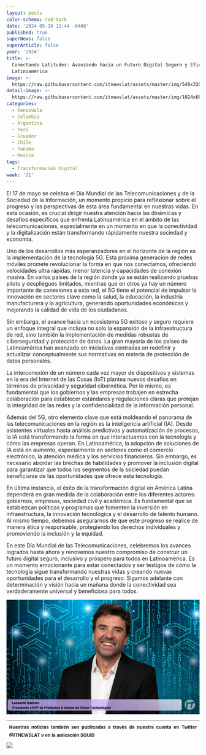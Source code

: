 ```yaml
---
layout: posts
color-schema: red-dark
date: '2024-05-19 12:44 -0400'
published: true
superNews: false
superArticle: false
year: '2024'
title: >-
  Conectando Latitudes: Avanzando hacia un Futuro Digital Seguro y Eficiente en
  Latinoamérica
image: >-
  https://raw.githubusercontent.com/itnewslat/assets/master/img/540x320/Leonardo-Barbero-p.jpg
detail-image: >-
  https://raw.githubusercontent.com/itnewslat/assets/master/img/1024x680/Leonardo-Barbero-g.jpg
categories:
  - Venezuela
  - Colombia
  - Argentina
  - Perú
  - Ecuador
  - Chile
  - Panama
  - Mexico
tags:
  - Transformación Digital
week: '21'
---
```

El 17 de mayo se celebra el Día Mundial de las Telecomunicaciones y de la Sociedad de la Información, un momento propicio para reflexionar sobre el progreso y las perspectivas de esta área fundamental en nuestras vidas. En esta ocasión, es crucial dirigir nuestra atención hacia las dinámicas y desafíos específicos que enfrenta Latinoamérica en el ámbito de las telecomunicaciones, especialmente en un momento en que la conectividad y la digitalización están transformando rápidamente nuestra sociedad y economía.

Uno de los desarrollos más esperanzadores en el horizonte de la región es la implementación de la tecnología 5G. Esta próxima generación de redes móviles promete revolucionar la forma en que nos conectamos, ofreciendo velocidades ultra rápidas, menor latencia y capacidades de conexión masiva. En varios países de la región donde ya se están realizando pruebas piloto y despliegues limitados, mientras que en otros ya hay un número importante de conexiones a esta red, el 5G tiene el potencial de impulsar la innovación en sectores clave como la salud, la educación, la industria manufacturera y la agricultura, generando oportunidades económicas y mejorando la calidad de vida de los ciudadanos.

Sin embargo, el avance hacia un ecosistema 5G exitoso y seguro requiere un enfoque integral que incluya no solo la expansión de la infraestructura de red, sino también la implementación de medidas robustas de ciberseguridad y protección de datos. La gran mayoría de los países de Latinoamérica han avanzado en iniciativas centradas en redefinir y actualizar conceptualmente sus normativas en materia de protección de datos personales. 

La interconexión de un número cada vez mayor de dispositivos y sistemas en la era del Internet de las Cosas (IoT) plantea nuevos desafíos en términos de privacidad y seguridad cibernética. Por lo mismo, es fundamental que los gobiernos y las empresas trabajen en estrecha colaboración para establecer estándares y regulaciones claras que protejan la integridad de las redes y la confidencialidad de la información personal.

Además del 5G, otro elemento clave que está moldeando el panorama de las telecomunicaciones en la región es la inteligencia artificial (IA). Desde asistentes virtuales hasta análisis predictivos y automatización de procesos, la IA está transformando la forma en que interactuamos con la tecnología y cómo las empresas operan. En Latinoamérica, la adopción de soluciones de IA está en aumento, especialmente en sectores como el comercio electrónico, la atención médica y los servicios financieros. Sin embargo, es necesario abordar las brechas de habilidades y promover la inclusión digital para garantizar que todos los segmentos de la sociedad puedan beneficiarse de las oportunidades que ofrece esta tecnología.

En última instancia, el éxito de la transformación digital en América Latina dependerá en gran medida de la colaboración entre los diferentes actores: gobiernos, empresas, sociedad civil y académica. Es fundamental que se establezcan políticas y programas que fomenten la inversión en infraestructura, la innovación tecnológica y el desarrollo de talento humano. Al mismo tiempo, debemos asegurarnos de que este progreso se realice de manera ética y responsable, protegiendo los derechos individuales y promoviendo la inclusión y la equidad.

En este Día Mundial de las Telecomunicaciones, celebremos los avances logrados hasta ahora y renovemos nuestro compromiso de construir un futuro digital seguro, inclusivo y próspero para todos en Latinoamérica. Es un momento emocionante para estar conectados y ser testigos de cómo la tecnología sigue transformando nuestras vidas y creando nuevas oportunidades para el desarrollo y el progreso. Sigamos adelante con determinación y visión hacia un mañana donde la conectividad sea verdaderamente universal y beneficiosa para todos.

![](https://raw.githubusercontent.com/itnewslat/assets/master/img/540x320/Leonardo-Barbero-p.jpg)


<table style="height: 42px;" width="569">
<tbody>
<tr>
<td style="text-align: justify;"><sub><strong>Nuestras noticias también son publicadas a través de nuestra cuenta en Twitter <a href="https://twitter.com/itnewslat?lang=es">@ITNEWSLAT</a> y en la aplicación <a href="https://squidapp.co/en/">SQUID</a></strong></sub></td>
</tr>
</tbody>
</table>

<img src="https://tracker.metricool.com/c3po.jpg?hash=56f88a41e39ab42c063cc51676587a04"/>
